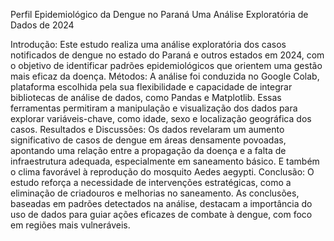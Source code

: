 Perfil Epidemiológico da Dengue no Paraná Uma Análise Exploratória de Dados de 2024

Introdução: Este estudo realiza uma análise exploratória dos casos notificados de dengue no estado do Paraná e outros estados em 2024, com o objetivo de identificar padrões epidemiológicos que orientem uma gestão mais eficaz da doença. Métodos: A análise foi conduzida no Google Colab, plataforma escolhida pela sua flexibilidade e capacidade de integrar bibliotecas de análise de dados, como Pandas e Matplotlib. Essas ferramentas permitiram a manipulação e visualização dos dados para explorar variáveis-chave, como idade, sexo e localização geográfica dos casos. Resultados e Discussões: Os dados revelaram um aumento significativo de casos de dengue em áreas densamente povoadas, apontando uma relação entre a propagação da doença e a falta de infraestrutura adequada, especialmente em saneamento básico. E também o clima favorável à reprodução do mosquito Aedes aegypti. Conclusão: O estudo reforça a necessidade de intervenções estratégicas, como a eliminação de criadouros e melhorias no saneamento. As conclusões, baseadas em padrões detectados na análise, destacam a importância do uso de dados para guiar ações eficazes de combate à dengue, com foco em regiões mais vulneráveis.
